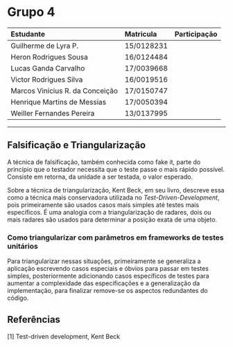 # Grupo 4

|Estudante|Matricula|Participação|
|:--|:--|:--|
|Guilherme de Lyra P.|15/0128231||
|Heron Rodrigues Sousa|16/0124484||
|Lucas Ganda Carvalho|17/0039668||
|Victor Rodrigues Silva|16/0019516||
|Marcos Vinícius R. da Conceição|17/0150747||
|Henrique Martins de Messias|17/0050394||
|Weiller Fernandes Pereira|13/0137995||

-----

## Falsificação e Triangularização

A técnica de falsificação, também conhecida como fake it, parte do princípio que o testador necessita que o teste passe o mais rápido possível. Consiste em retorna, da unidade a ser testada, o valor esperado.

Sobre a técnica de triangularização, Kent Beck, em seu livro, descreve essa como a técnica mais conservadora utilizada no *Test-Driven-Development*, pois primeiramente são usados casos mais simples até testes mais específicos. É uma analogia com a triangularização de radares, dois ou mais radares são usados para determinar a posição exata de uma objeto.

### Como triangularizar com parâmetros em frameworks de testes unitários 

Para triangularizar nessas situações, primeiramente se generaliza a aplicação escrevendo casos especiais e óbvios para passar em testes simples, posteriormente adicionando casos específicos de testes para aumentar a complexidade das especificações e a generalização da implementação, para finalizar remove-se os aspectos redundantes do código.

## Referências

[1] Test-driven development, Kent Beck
